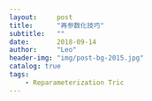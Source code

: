 ```yaml
---
layout:     post
title:      "再参数化技巧"
subtitle:   ""
date:       2018-09-14
author:     "Leo"
header-img: "img/post-bg-2015.jpg"
catalog: true
tags:
    - Reparameterization Tric
---
```



